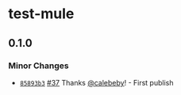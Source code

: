 # test-mule

## 0.1.0

### Minor Changes

- [`85893b3`](https://github.com/cloudfour/test-mule/commit/85893b32648e1f640a0c3505a84ee0e35061cd71) [#37](https://github.com/cloudfour/test-mule/pull/37) Thanks [@calebeby](https://github.com/calebeby)! - First publish
